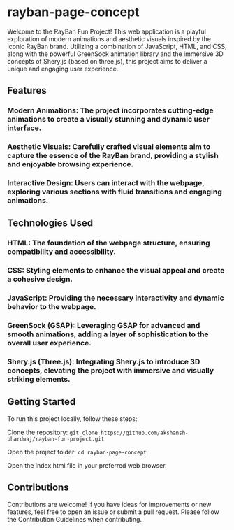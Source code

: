 # rayban-page-concept
Welcome to the RayBan Fun Project! This web application is a playful exploration of modern animations and aesthetic visuals inspired by the iconic RayBan brand. Utilizing a combination of JavaScript, HTML, and CSS, along with the powerful GreenSock animation library and the immersive 3D concepts of Shery.js (based on three.js), this project aims to deliver a unique and engaging user experience.

## Features
### Modern Animations: The project incorporates cutting-edge animations to create a visually stunning and dynamic user interface.

### Aesthetic Visuals: Carefully crafted visual elements aim to capture the essence of the RayBan brand, providing a stylish and enjoyable browsing experience.

### Interactive Design: Users can interact with the webpage, exploring various sections with fluid transitions and engaging animations.

## Technologies Used
### HTML: The foundation of the webpage structure, ensuring compatibility and accessibility.

### CSS: Styling elements to enhance the visual appeal and create a cohesive design.

### JavaScript: Providing the necessary interactivity and dynamic behavior to the webpage.

### GreenSock (GSAP): Leveraging GSAP for advanced and smooth animations, adding a layer of sophistication to the overall user experience.

### Shery.js (Three.js): Integrating Shery.js to introduce 3D concepts, elevating the project with immersive and visually striking elements.

## Getting Started
To run this project locally, follow these steps:

Clone the repository:
`git clone https://github.com/akshansh-bhardwaj/rayban-fun-project.git`

Open the project folder:
`cd rayban-page-concept`

Open the index.html file in your preferred web browser.

## Contributions
Contributions are welcome! If you have ideas for improvements or new features, feel free to open an issue or submit a pull request. Please follow the Contribution Guidelines when contributing.
